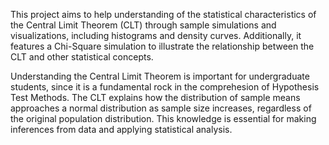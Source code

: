 This project aims to help understanding of the statistical characteristics of the Central Limit Theorem (CLT) 
through sample simulations and visualizations, including histograms and density curves. Additionally, it features a 
Chi-Square simulation to illustrate the relationship between the CLT and other statistical concepts.

Understanding the Central Limit Theorem is important for undergraduate students, since it is a fundamental rock in 
the comprehesion of Hypothesis Test Methods. The CLT explains how the distribution of sample means approaches a normal distribution as sample size increases, 
regardless of the original population distribution. This knowledge is essential for making inferences from data and applying 
statistical analysis.
